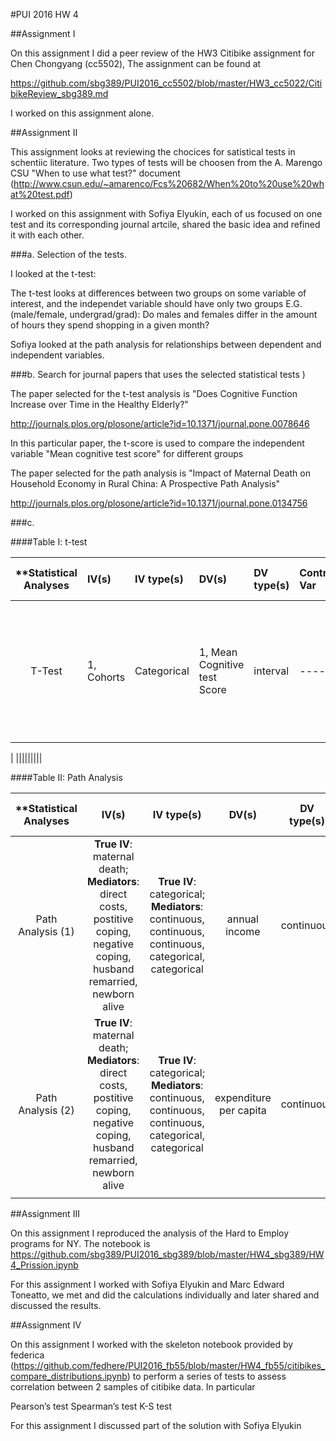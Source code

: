 #PUI 2016 HW 4

##Assignment I

On this assignment I did a peer review of the HW3 Citibike assignment for Chen Chongyang (cc5502), The assignment can be found at

https://github.com/sbg389/PUI2016_cc5502/blob/master/HW3_cc5022/CitibikeReview_sbg389.md

I worked on this assignment alone.

##Assignment II

This assignment looks at reviewing the chocices for satistical tests in schentiic literature. Two types of tests will be choosen from the  A. Marengo CSU "When to use what test?" document
(http://www.csun.edu/~amarenco/Fcs%20682/When%20to%20use%20what%20test.pdf)

I worked on this assignment with Sofiya Elyukin, each of us focused on one test and its corresponding journal artcile, shared the basic idea and refined it with each other.

###a. Selection of the tests.

I looked at the t-test:

The t-test looks at differences between two groups on some variable of interest, and the independet variable should have only two groups
E.G. (male/female, undergrad/grad): Do males and females differ in the amount of hours they spend shopping in a given month?

Sofiya looked at the path analysis for relationships between dependent and independent variables.

###b. Search for journal papers that uses the selected statistical tests )

The paper selected for the t-test analysis is "Does Cognitive Function Increase over Time in the Healthy Elderly?"

http://journals.plos.org/plosone/article?id=10.1371/journal.pone.0078646

In this particular paper, the t-score is used to compare the independent variable "Mean cognitive test score" for different groups

The paper selected for the path analysis is "Impact of Maternal Death on Household Economy in Rural China: A Prospective Path Analysis" 

http://journals.plos.org/plosone/article?id=10.1371/journal.pone.0134756 

###c. 

####Table I: t-test

| **Statistical Analyses	|  IV(s)  |  IV type(s) |  DV(s)  |  DV type(s)  |  Control Var | Control Var type  | Question to be answered | _H0_ | alpha | link to paper **| 
|:----------:|:----------|:------------|:-------------|:-------------|:------------|:------------- |:------------------|:----:|:-------:|:-------|
T-Test	|  1, Cohorts | Categorical | 1, Mean Cognitive test Score| interval | ---- | ---- | Does Cognitive Function Increase across generations for healthy elder? | Mean Score in Cohort 01- <= Mean Score in Cohort 91- | 0.05 | http://journals.plos.org/plosone/article?id=10.1371/journal.pone.0078646 
|
  |||||||||
 
####Table II: Path Analysis

| **Statistical Analyses      | IV(s)    | IV type(s)  | DV(s)  | DV type(s)  | Control Var  | Control Var type |  Question to be answered | _H0_ | alpha | link to paper** |
|:--------------:|:--------------:|:------:|:---------:|:-----------:|:-----------:|:------------:|:------------------:|:-------:|:---------:|:---------|
Path Analysis (1)  |  **True IV**: maternal death; **Mediators**: direct costs, postitive coping, negative coping, husband remarried, newborn alive | **True IV**: categorical; **Mediators**: continuous, continuous, continuous, categorical, categorical | annual income | continuous | n/a | n/a | How does maternal death impact household economy? | Maternal death has no affect on the family's income    |     | [Impact of Maternal Death on Household Economy in Rural China: A Prospective Path Analysis] (http://journals.plos.org/plosone/article?id=10.1371/journal.pone.0134756) |
Path Analysis (2)  |  **True IV**: maternal death; **Mediators**: direct costs, postitive coping, negative coping, husband remarried, newborn alive | **True IV**: categorical; **Mediators**: continuous, continuous, continuous, categorical, categorical | expenditure per capita | continuous | n/a | n/a | How does maternal death impact household economy? | Maternal death has no affect on the family's expenditure per capita  |     | [Impact of Maternal Death on Household Economy in Rural China: A Prospective Path Analysis] (http://journals.plos.org/plosone/article?id=10.1371/journal.pone.0134756) |
 |||||||||||||||||||||

##Assignment III

On this assignment I reproduced the analysis of the Hard to Employ programs for NY. The notebook is https://github.com/sbg389/PUI2016_sbg389/blob/master/HW4_sbg389/HW4_Prission.ipynb

For this assignment I worked with Sofiya Elyukin and Marc Edward Toneatto, we met and did the calculations individually and later shared and discussed the results.

##Assignment IV

On this assignment I worked with the skeleton notebook provided by federica (https://github.com/fedhere/PUI2016_fb55/blob/master/HW4_fb55/citibikes_compare_distributions.ipynb) to perform a series of tests to assess correlation between 2 samples of citibike data. In particular

  Pearson’s test
  Spearman’s test
  K-S test

For this assignment I discussed part of the solution with Sofiya Elyukin

